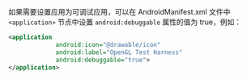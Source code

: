 如果需要设置应用为可调试应用，可以在 AndroidManifest.xml 文件中 `<application>` 节点中设置 `android:debuggable` 属性的值为 true，例如：

```xml
<application
             android:icon="@drawable/icon"
             android:label="OpenGL Test Harness"
             android:debuggable="true">
</application>
```


